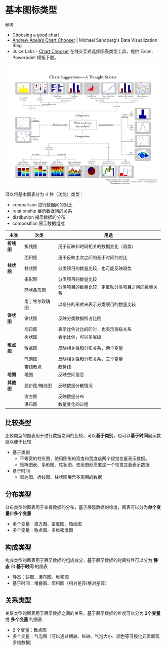 # 基本图标类型
参考：

* [Choosing a good chart](https://extremepresentation.typepad.com/blog/2006/09/choosing_a_good.html)
* [Andrew Abela’s Chart Chooser](https://datavizblog.com/2013/04/29/andrew-abelas-chart-chooser/) | Michael Sandberg's Data Visualization Blog
* Juice Labs - [Chart Chooser](http://labs.juiceanalytics.com/chartchooser/index.html) 在线交互式选择图表类型工具，提供 Excel、Powerpoint 模板下载。

![选择合适的图表](_v_images/20200616073212221_24321.png)

可以将基本图表分为 4 种（功能）类型：

* comparison 进行数据间的对比
* relationship 展示数据间的关系
* distibution 揭示数据的分布
* composition 展示数据组成

|     主类     |       次类        |                            用途                             |
| ------------- | ------------------ | ------------------------------------------------------------ |
| **折线图** | 折线图           | 用于反映和时间相关的数据变化（趋势）                |
|               | 面积图           | 用于反映主次之间的基于时间的对比                     |
| **柱状图** | 柱状图           | 分类项目的数量比较，也可能反映趋势                   |
|               | 条形图           | 分类项目的数量比较                                       |
|               | 环状条形图       | 分类项目的数量比较，更反映分类项目之间的数量关系 |
|               | 南丁格尔玫瑰图 | 以夸张的形式来表示分类项目的数量比较                |
| **饼状图** | 饼状图           | 反映分类数据所占比例                                    |
|               | 旭日图           | 表示比例对比的同时，也表示层级关系                   |
|               | 树状图           | 表示比例，可以多层级                                    |
| **散点图** | 散点图           | 反映相关性和分布关系，两个变量                        |
|               | 气泡图           | 反映相关性和分布关系，三个变量                        |
|               | 带线散点          | 趋势线                                                      |
| **地图**    | 地图              | 反映空间信息                                              |
| **其他图** | 股价图/箱线图   | 反映数据分散情况                                         |
|               | 直方图           | 反映数据分布                                              |
|               | 瀑布图           | 数量变化的过程                                            |

## 比较类型
比较类型的图表用于进行数据之间的比较，可以**基于类别**，也可以**基于时间**展示数据以便于比较

* 基于类别
    * 不等宽的柱形图，使用图形的高度和宽度这两个视觉变量表示数据。
    * 矩阵图表、条形图、柱状图，使用图形高度这一个视觉变量表示数据
* 基于时间
    * 雷达图、折线图、柱状图展示多周期的数据

## 分布类型
分布类型的图表用于查看数据的分布，基于展现数据的维度，图表可以分为**单个变量**和**多个变量**

* 单个变量：直方图、密度图、箱线图
* 多个变量：散点图、多维密度图

## 构成类型
构成类型的图表用于展示数据的组成成分，基于展示数据的时间特性可以分为 **静态** 和 **基于时间** 的图表

* 静态：饼图、瀑布图、堆积图
* 基于时间：堆叠图、面积图（相对差异/绝对差异）

## 关系类型
关系类型的图表用于展示数据之间的关系，基于展示数据的维度可以分为 **2个变量** 或 **多个变量** 的图表

* 2 个变量：散点图
* 多个变量：气泡图（可以通过横轴、纵轴、气泡大小、颜色等可视化元素展现多维数据）
